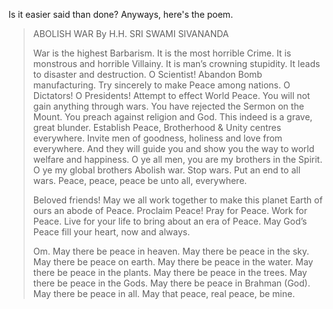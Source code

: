 Is it easier said than done? Anyways, here's the poem.

> ABOLISH WAR
> By H.H. SRI SWAMI SIVANANDA
> 
> War is the highest Barbarism.
> It is the most horrible Crime.
> It is monstrous and horrible Villainy.
> It is man’s crowning stupidity.
> It leads to disaster and destruction.
> O Scientist! Abandon Bomb manufacturing.
> Try sincerely to make Peace among nations.
> O Dictators! O Presidents!
> Attempt to effect World Peace.
> You will not gain anything through wars.
> You have rejected the Sermon on the Mount.
> You preach against religion and God.
> This indeed is a grave, great blunder.
> Establish Peace, Brotherhood & Unity centres everywhere.
> Invite men of goodness, holiness and love from everywhere.
> And they will guide you and show you the way to world welfare and happiness.
> O ye all men, you are my brothers in the Spirit.
> O ye my global brothers Abolish war. Stop wars. Put an end to all wars.
> Peace, peace, peace be unto all, everywhere.
> 
> Beloved friends! May we all work together to make this planet Earth of ours an abode of Peace. Proclaim Peace! Pray for Peace. Work for Peace. Live for your life to bring about an era of Peace. May God’s Peace fill your heart, now and always.
> 
> Om. May there be peace in heaven. May there be peace in the sky. May there be peace on earth. May there be peace in the water. May there be peace in the plants. May there be peace in the trees. May there be peace in the Gods. May there be peace in Brahman (God). May there be peace in all. May that peace, real peace, be mine. 